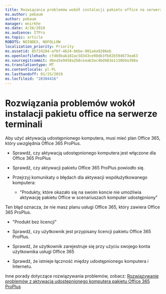 ```yaml
---
title: Rozwiązania problemów wokół instalacji pakietu office na serwerze terminali
ms.author: pebaum
author: pebaum
manager: mnirkhe
ms.date: 4/26/2018
ms.audience: ITPro
ms.topic: article
ROBOTS: NOINDEX, NOFOLLOW
localization_priority: Priority
ms.assetid: 85f24284-af6f-4624-b6be-901a4a9206eb
ms.openlocfilehash: cfd69bab102ac58343ce98db3fb02b594673ea63
ms.sourcegitcommit: d6ea5e9458a2b8ceaab3ac4bd483e1130b9a398a
ms.translationtype: MT
ms.contentlocale: pl-PL
ms.lasthandoff: 01/15/2019
ms.locfileid: "28304416"
---
```

# <a name="solutions-for-issues-around-installing-office-on-a-terminal-server"></a>Rozwiązania problemów wokół instalacji pakietu office na serwerze terminali

Aby użyć aktywacją udostępnionego komputera, musi mieć plan Office 365, który uwzględnia Office 365 ProPlus.
  
- Sprawdź, czy aktywacją udostępnionego komputera jest włączone dla Office 365 ProPlus
    
- Sprawdź, czy aktywacji pakietu Office 365 ProPlus powiodło się.
    
- Przejrzyj komunikaty o błędach dla aktywacji współużytkowanego komputera:
    
  - "Produkty, które okazało się na swoim koncie nie umożliwia aktywację pakietu Office w scenariuszach komputer udostępniony"
  
Ten błąd oznacza, że nie masz planu usługi Office 365, który zawiera Office 365 ProPlus.
    
  - "Produkt bez licencji"
    
  - Sprawdź, czy użytkownik jest przypisany licencji pakietu Office 365 ProPlus.
    
  - Sprawdź, że użytkownik zarejestruje się przy użyciu swojego konta użytkownika usługi Office 365
    
  - Sprawdź, że istnieje łączność między udostępnionego komputera i Internetu.
    
Inne porady dotyczące rozwiązywania problemów, zobacz: [Rozwiązywanie problemów z aktywacją udostępnionego komputera pakietu Office 365 ProPlus](https://docs.microsoft.com/DeployOffice/troubleshoot-issues-with-shared-computer-activation-for-office-365-proplus)
  

